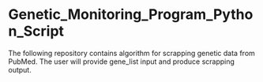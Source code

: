 # Genetic_Monitoring_Program_Python_Script

The following repository contains algorithm for scrapping genetic data from PubMed. The user will provide gene_list input and produce scrapping output. 
